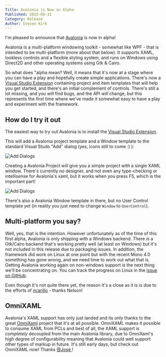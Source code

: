 ```yaml
---
Title: Avalonia is Now in Alpha
Published: 2015-08-31
Category: Release
Author: Steven Kirk
---
```


I'm pleased to announce that [Avalonia](https://github.com/grokys/Avalonia/) is now
in alpha!

Avalonia is a multi-platform windowing toolkit - somewhat like WPF - that is
intended to be multi-platform (more about that below). It supports XAML,
lookless controls and a flexible styling system, and runs on Windows using
Direct2D and other operating systems using Gtk & Cairo.

So what does "alpha mean? Well, it means that it's now at a stage where you
can have a play and hopefully create simple applications. There's now a [Visual
Studio Extension](https://visualstudiogallery.msdn.microsoft.com/87db356c-cec9-4a07-b7db-a4ed8a921ac9)
containing project and item templates that will help you get started, and
there's an initial complement of controls. There's still a lot missing, and you
*will* find bugs, and the API *will* change, but this represents the first time
where we've made it somewhat easy to have a play and experiment with the
framework.

## How do I try it out

The easiest way to try out Avalonia is to install the [Visual Studio Extension](https://visualstudiogallery.msdn.microsoft.com/87db356c-cec9-4a07-b7db-a4ed8a921ac9).

This will add a Avalonia project template and a Window template to the standard
Visual Studo "Add" dialog (yes, icons still to come :) ):

![Add Dialogs](/blog/images/2015-08-31-avalonia-alpha/add-dialogs.png)

Creating a Avalonia Project will give you a simple project with a single XAML
window. There's currently no designer, and not even any type-checking or
intellisense for Avalonia's xaml, but it works when you press F5, which is the
important part!

![Add Dialogs](/blog/images/2015-08-31-avalonia-alpha/hello-world-xaml.png)

There's also a Avalonia Window template in there, but no User Control template
yet (in reality you just need to change `Window` to `UserControl`).

## Multi-platform you say?

Well, yes, that is the intention. However unfortunately as of the time of this
first alpha, Avalonia is only shipping with a Windows backend. There *is* a
Gtk/Cairo backend that's working pretty well (at least on Windows) but it's not
included in this release due to packaging issues. In addition, the framework did
work on Linux at one point but with the recent Mono 4.0 something has gone
wrong, and we need time to work out what that is. Getting Avalonia working again
on non-windows support is the next thing we'll be concentrating on. You can
track the progress on Linux in the [issue on GitHub](https://github.com/grokys/Avalonia/issues/78).

Even though it's not quite there yet, the reason it's a close as it is is due to
the efforts of [ncarillo](https://github.com/ncarrillo) - thanks Nelson!

## OmniXAML

Avalonia's XAML support has only just landed and its only thanks to the great
[OmniXaml](https://github.com/SuperJMN/OmniXAML) project that it's at all
possible. OmniXAML makes it possible to consume XAML from PCLs and best of all,
the XAML support is *completely* decoupled from the main Avalonia library,
due to OmniXaml's high degree of configurability meaning that Avalonia could well
support other types of markup in future. It's still early days, but check out
OmniXAML now! Thanks [@José ](https://github.com/SuperJMN)!
